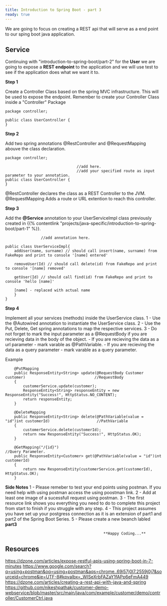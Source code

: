 ```yaml
---
title: Introduction to Spring Boot - part 3
ready: true
---
```


We are going to focus on creating a REST api that will serve as a end point to our sping boot java application.  

## Service 

Continuing with "introduction-to-spring-boot/part-2" for the **User** we are going to expose a **REST endpoint** to the application and we will use test to see if the application does what we want it to.

**Step 1** 

Create a Controller Class based on the spring MVC infrastructure. This will be used to expose the endpoint.
Remember to create your Controller Class inside a "Controller" Package

```
package controller;

public class UserController {
}
```

**Step 2**

Add two spring annotations @RestController and @RequestMapping abouve the class declaration.

```
package controller;

								//add here.
								//add your specified route as input parameter to your annotation.
public class UserController {
}
```

@RestController declares the class as a REST Controller to the JVM.
@RequestMapping Adds a route or URL extention to reach this controller.


**Step 3** 

Add the **@Service** annotation to your UserServiceImpl class previously created in {{% contentlink "projects/java-specific/introduction-to-spring-boot/part-1" %}}.


```
				//add annotation here.
				
public class UserServiceImpl{
    addUser(name, surname) // should call insert(name, surname) from FakeRepo and print to console '[name] entered'

	removeUser(Id) // should call delete(id) from FakeRepo and print to console '[name] removed'

	getUser(Id) // should call find(id) from FakeRepo and print to console 'hello [name]'

	[name] - replaced with actual name
    }
}

```

**Step 4**

Implement all your services (methods) inside the UserService class. 
	1 - Use the @Autowired annotation to instantiate the UserService class.
	2 - Use the Put, Delete, Get spring annotations to map the respective services. 
	3 - Do not forget to mark the input parameter as a @RequestBody if you are recieving data in the body of the object.
		- If you are recieving the data as a url parameter -  mark varable as @PathVariable.
		- If you are recieving the data as a query parameter -  mark varable as a query parameter.
		

Example
```
	@PutMapping
    public ResponseEntity<String> update(@RequestBody Customer customer)                               //RequestBody
    {
        customerService.update(customer);
        ResponseEntity<String> responseEntity = new ResponseEntity("Success!", HttpStatus.NO_CONTENT);
        return responseEntity;
    }

    @DeleteMapping																						
    public ResponseEntity<String> delete(@PathVariable(value = "id")int customerId)						//PathVariable
    {
        customerService.delete(customerId);
        return new ResponseEntity("Success!", HttpStatus.OK);
    }

    @GetMapping("/{id}")																				//Query Parameter.
    public ResponseEntity<Customer> get(@PathVariable(value = "id")int customerId)
    {
        return new ResponseEntity(customerService.get(customerId), HttpStatus.OK);
    }
```
**Side Notes**
1 - Please remeber to test your end points using postman. If you need help with using postman access the using poostman link.
2 - Add at least one image of a sucessfull request using postman.
3 - The first resource link shows you everything you need to do to complete this project from start to finish if you struggle with any step.
4 - This project assumes you have set up your postgress connection as it is an extension of part1 and part2 of the Spring Boot Series. 
5 - Please create a new beanch labled **part3**
												
												**Happy Coding...**
## Resources

https://dzone.com/articles/expose-restful-apis-using-spring-boot-in-7-minutes
https://www.google.com/search?q=using+postman&oq=using+postman&aqs=chrome..69i57j0l7.2559j0j7&sourceid=chrome&ie=UTF-8#kpvalbx=_WISeXrbFAZaY1fAPp6eFmA449
https://dzone.com/articles/creating-a-rest-api-with-java-and-spring
https://github.com/nikeshpathak/customer-demo-webservice/blob/master/src/main/java/com/example/customer/demo/controller/CustomerCtrl.java
